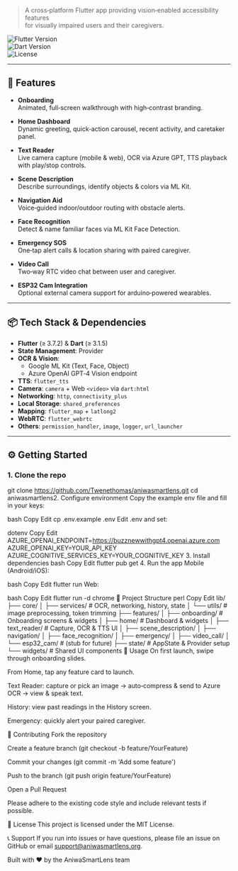 > A cross‑platform Flutter app providing vision‑enabled accessibility features  
> for visually impaired users and their caregivers.

![Flutter Version](https://img.shields.io/badge/flutter-3.7.2-blue)  
![Dart Version](https://img.shields.io/badge/dart-3.1.5-blue)  
![License](https://img.shields.io/badge/license-MIT-green)

---

## 🚀 Features

- **Onboarding**  
  Animated, full‑screen walkthrough with high‑contrast branding.

- **Home Dashboard**  
  Dynamic greeting, quick‑action carousel, recent activity, and caretaker panel.

- **Text Reader**  
  Live camera capture (mobile & web), OCR via Azure GPT, TTS playback with play/stop controls.

- **Scene Description**  
  Describe surroundings, identify objects & colors via ML Kit.

- **Navigation Aid**  
  Voice‑guided indoor/outdoor routing with obstacle alerts.

- **Face Recognition**  
  Detect & name familiar faces via ML Kit Face Detection.

- **Emergency SOS**  
  One‑tap alert calls & location sharing with paired caregiver.

- **Video Call**  
  Two‑way RTC video chat between user and caregiver.

- **ESP32 Cam Integration**  
  Optional external camera support for arduino‑powered wearables.

---

## 📦 Tech Stack & Dependencies

- **Flutter** (≥ 3.7.2) & **Dart** (≥ 3.1.5)  
- **State Management**: Provider  
- **OCR & Vision**:  
  - Google ML Kit (Text, Face, Object)  
  - Azure OpenAI GPT‑4 Vision endpoint  
- **TTS**: `flutter_tts`  
- **Camera**: `camera` + Web `<video>` via `dart:html`  
- **Networking**: `http`, `connectivity_plus`  
- **Local Storage**: `shared_preferences`  
- **Mapping**: `flutter_map` + `latlong2`  
- **WebRTC**: `flutter_webrtc`  
- **Others**: `permission_handler`, `image`, `logger`, `url_launcher`

---

## ⚙️ Getting Started

### 1. Clone the repo

git clone https://github.com/Twenethomas/aniwasmartlens.git
cd aniwasmartlens2. Configure environment
Copy the example env file and fill in your keys:

bash
Copy
Edit
cp .env.example .env
Edit .env and set:

dotenv
Copy
Edit
AZURE_OPENAI_ENDPOINT=https://buzznewwithgpt4.openai.azure.com
AZURE_OPENAI_KEY=YOUR_API_KEY
AZURE_COGNITIVE_SERVICES_KEY=YOUR_COGNITIVE_KEY
3. Install dependencies
bash
Copy
Edit
flutter pub get
4. Run the app
Mobile (Android/iOS):

bash
Copy
Edit
flutter run
Web:

bash
Copy
Edit
flutter run -d chrome
🧩 Project Structure
perl
Copy
Edit
lib/
├── core/
│   ├── services/       # OCR, networking, history, state
│   └── utils/          # image preprocessing, token trimming
├── features/
│   ├── onboarding/     # Onboarding screens & widgets
│   ├── home/           # Dashboard & widgets
│   ├── text_reader/    # Capture, OCR & TTS UI
│   ├── scene_description/
│   ├── navigation/
│   ├── face_recognition/
│   ├── emergency/
│   ├── video_call/
│   └── esp32_cam/      # (stub for future)
├── state/              # AppState & Provider setup
└── widgets/            # Shared UI components
📖 Usage
On first launch, swipe through onboarding slides.

From Home, tap any feature card to launch.

Text Reader: capture or pick an image → auto‑compress & send to Azure OCR → view & speak text.

History: view past readings in the History screen.

Emergency: quickly alert your paired caregiver.

🤝 Contributing
Fork the repository

Create a feature branch (git checkout -b feature/YourFeature)

Commit your changes (git commit -m 'Add some feature')

Push to the branch (git push origin feature/YourFeature)

Open a Pull Request

Please adhere to the existing code style and include relevant tests if possible.

📝 License
This project is licensed under the MIT License.

📞 Support
If you run into issues or have questions, please file an issue on GitHub or email support@aniwasmartlens.org.

Built with ❤️ by the AniwaSmartLens team
